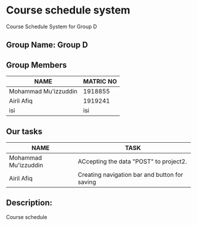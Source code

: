 # Course schedule system
Course Schedule System for Group D

## Group Name: Group D

## Group Members

NAME | MATRIC NO
------------ | -------------
Mohammad Mu'izzuddin | 1918855
Airil Afiq  | 1919241
isi | isi

## Our tasks

NAME | TASK
------------ | -------------
Mohammad Mu'izzuddin | ACcepting the data "POST" to project2.
Airil Afiq | Creating navigation bar and button for saving


## Description:
Course schedule
